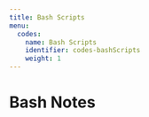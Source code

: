 ```yaml
---
title: Bash Scripts
menu:
  codes:
    name: Bash Scripts
    identifier: codes-bashScripts
    weight: 1
---
```

# Bash Notes